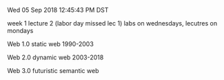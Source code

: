 Wed 05 Sep 2018 12:45:43 PM DST

week 1 lecture 2 (labor day missed lec 1)
labs on wednesdays, lecutres on mondays

Web 1.0
	static web
	1990-2003

Web 2.0
	dynamic web
	2003-2018

Web 3.0
	futuristic
	semantic web


